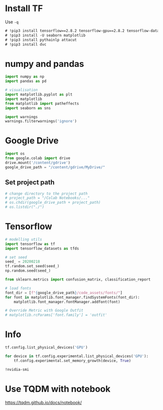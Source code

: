 # Install TF

Use `-q`

```txt
# !pip3 install tensorflow==2.8.2 tensorflow-gpu==2.8.2 tensorflow-datasets -U
# !pip3 install -U seaborn matplotlib
# !pip3 install pythainlp attacut
# !pip3 install dvc
```

# numpy and pandas

```py
import numpy as np
import pandas as pd

# visualisation
import matplotlib.pyplot as plt
import matplotlib
from matplotlib import patheffects
import seaborn as sns

import warnings
warnings.filterwarnings('ignore')
```

# Google Drive

```py
import os
from google.colab import drive
drive.mount('/content/gdrive')
google_drive_path = "/content/gdrive/MyDrive/"
```

## Set project path

```py
# change directory to the project path
# project_path = "/Colab Notebooks/..."
# os.chdir(google_drive_path + project_path)
# os.listdir("./")
```

# Tensorflow

```py
# modelling utils
import tensorflow as tf
import tensorflow_datasets as tfds

# set seed
seed_ = 20200218
tf.random.set_seed(seed_)
np.random.seed(seed_)

from sklearn.metrics import confusion_matrix, classification_report
```

```py
# load fonts
font_dir = [f"{google_drive_path}/code_assets/fonts/"]
for font in matplotlib.font_manager.findSystemFonts(font_dir):
    matplotlib.font_manager.fontManager.addfont(font)

# Override Metric with Google Outfit
# matplotlib.rcParams['font.family'] = 'outfit'
```

# Info

```py
tf.config.list_physical_devices('GPU')

for device in tf.config.experimental.list_physical_devices('GPU'):
    tf.config.experimental.set_memory_growth(device, True)
```

```txt
!nvidia-smi
```

# Use TQDM with notebook

https://tqdm.github.io/docs/notebook/
